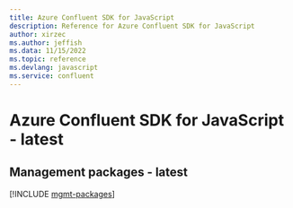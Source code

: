 ```yaml
---
title: Azure Confluent SDK for JavaScript
description: Reference for Azure Confluent SDK for JavaScript
author: xirzec
ms.author: jeffish
ms.data: 11/15/2022
ms.topic: reference
ms.devlang: javascript
ms.service: confluent
---
```

# Azure Confluent SDK for JavaScript - latest

## Management packages - latest
[!INCLUDE [mgmt-packages](confluent-mgmt-index.md)]